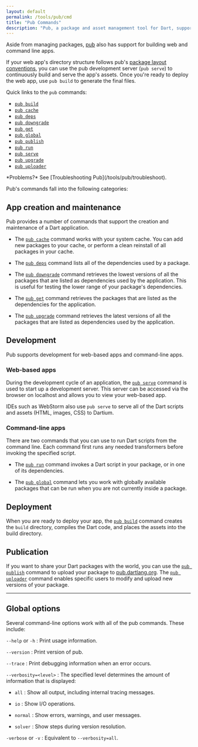 ```yaml
---
layout: default
permalink: /tools/pub/cmd
title: "Pub Commands"
description: "Pub, a package and asset management tool for Dart, supports a variety of commands."
---
```


Aside from managing packages, [pub](/tools/pub) also has support for
building web and command line apps.

If your web app's directory structure follows pub's [package layout
conventions](/tools/pub/package-layout), you can use the pub
development server (<code class="literal">pub serve</code>) to continuously
build and serve the app's assets. Once you're ready to deploy the web app,
use <code class="literal">pub build</code> to generate the final files.

Quick links to the `pub` commands:

* [`pub build`]({{site.webdev}}/tools/pub/pub-build)
* [`pub cache`](/tools/pub/cmd/pub-cache)
* [`pub deps`](/tools/pub/cmd/pub-deps)
* [`pub downgrade`](/tools/pub/cmd/pub-downgrade)
* [`pub get`](/tools/pub/cmd/pub-get)
* [`pub global`](/tools/pub/cmd/pub-global)
* [`pub publish`](/tools/pub/cmd/pub-lish)
* [`pub run`](/tools/pub/cmd/pub-run)
* [`pub serve`]({{site.webdev}}/tools/pub/pub-serve)
* [`pub upgrade`](/tools/pub/cmd/pub-upgrade)
* [`pub uploader`](/tools/pub/cmd/pub-uploader)

<aside class="alert alert-info" markdown="1">
*Problems?*
See [Troubleshooting Pub](/tools/pub/troubleshoot).
</aside>

Pub's commands fall into the following categories:

## App creation and maintenance

Pub provides a number of commands that support
the creation and maintenance of a Dart application.

* The [`pub cache`](/tools/pub/cmd/pub-cache) command works with your system cache.
  You can add new packages to your cache,
  or perform a clean reinstall of all packages in your cache.

* The [`pub deps`](/tools/pub/cmd/pub-deps) command lists all of the dependencies
  used by a package.

* The [`pub downgrade`](/tools/pub/cmd/pub-downgrade) command retrieves the lowest
  versions of all the packages that are listed as dependencies
  used by the application. This is useful for testing the lower range
  of your package's dependencies.

* The [`pub get`](/tools/pub/cmd/pub-get) command retrieves the packages that are
  listed as the dependencies for the application.

* The [`pub upgrade`](/tools/pub/cmd/pub-upgrade) command retrieves the latest
  versions of all the packages that are listed as dependencies
  used by the application.

## Development

Pub supports development for web-based apps and command-line apps.

### Web-based apps

During the development cycle of an application, the
[`pub serve`]({{site.webdev}}/tools/pub/pub-serve)
command is used to start up a development server.
This server can be accessed via the browser on localhost and
allows you to view your web-based app.

IDEs such as WebStorm also use `pub serve` to serve all of the
Dart scripts and assets (HTML, images, CSS) to Dartium.

### Command-line apps

There are two commands that you can use to run Dart scripts
from the command line. Each command first runs any needed
transformers before invoking the specified script.

* The [`pub run`](/tools/pub/cmd/pub-run) command invokes a Dart script in your
  package, or in one of its dependencies.

* The [`pub global`](/tools/pub/cmd/pub-global) command lets you work with globally
  available packages that can be run when you are not currently inside
  a package.

## Deployment

When you are ready to deploy your app, the
[`pub build`]({{site.webdev}}/tools/pub/pub-build) command
creates the `build` directory, compiles the Dart code, and places
the assets into the build directory.

## Publication

If you want to share your Dart packages with the world, you can
use the [`pub publish`](/tools/pub/cmd/pub-lish) command to upload your package to
[pub.dartlang.org](https://pub.dartlang.org). The
[`pub uploader`](/tools/pub/cmd/pub-uploader) command enables specific users
to modify and upload new versions of your package.

---

## Global options

Several command-line options work with all of the pub commands.
These include:

`--help` or `-h`
: Print usage information.

`--version`
: Print version of pub.

`--trace`
: Print debugging information when an error occurs.

`--verbosity=<level>`
: The specified level determines the amount of information that is displayed:

* `all`
: Show all output, including internal tracing messages.

* `io`
: Show I/O operations.

* `normal`
: Show errors, warnings, and user messages.

* `solver`
: Show steps during version resolution.

`-verbose` or `-v`
: Equivalent to `--verbosity=all`.
